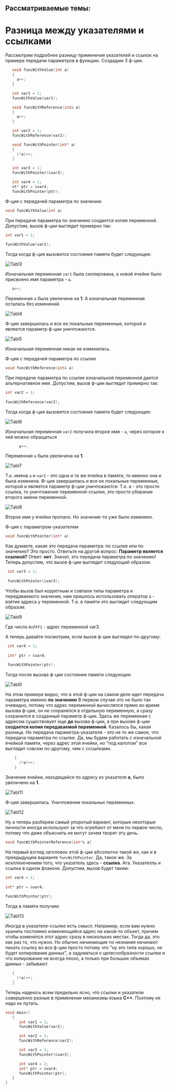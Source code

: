 ## Рассматриваемые темы:
# Разница между указателями и ссылками

 Рассмотрим подробнее разницу применения указателей и ссылок
 на примере передачи параметров в функцию. Создадим 3 ф-ции.
  
```c++
   void funcWithValue(int a)
   {
     a++;
   }

   int var1 = 1;  
   funcWithValue(var1);
```
```c++
   void funcWithReference(int& a)
   {
     a++;
   }

   int var2 = 1;
   funcWithReference(var2);
```
```c++
   void funcWithPointer(int* a)
   {
     (*a)++;
   }

   int var3 = 1;  
   funcWithPointer(&var3);

   int var4 = 1;
   nt* ptr = &var4;
   funcWithPointer(ptr);
```
  
Ф-ция с передачей параметра по значению

```c++
void funcWithValue(int a)
```
При передаче параметра по значению создается копия переменной.
  Допустим, вызов ф-ции выглядит примерно так:
  
```c++  
int var1 = 1;
  
funcWithValue(var1);
```

Тогда когда ф-ция вызовется состояние памяти будет следующее:
  
![Tabl3](https://pp.userapi.com/c831309/v831309240/f6cc1/d05JVv6GEkQ.jpg)
    
Изначальная переменная `var1` была скопирована, а новой ячейке
было присвоено имя параметра - `a`.

```c++
   a++;
```

Переменная `а` была увеличена на **1**. А изначальная переменная осталась без изменений.

![Tabl4](https://pp.userapi.com/c831309/v831309240/f6cc8/9hqFr0OumD4.jpg)

Ф-ция завершилась и все ее локальные переменные, которой и является параметр ф-ции уничтожаются.

![Tabl5](https://pp.userapi.com/c831309/v831309240/f6ccf/e5y9nbu4xSw.jpg)
    
Изначальная переменная никак не изменилась.
   
Ф-ция с передачей параметра по ссылке

```c++
void funcWithReference(int& a)
```

При передаче параметра по ссылке изначальной переменной дается альтернативное имя.
   Допустим, вызов ф-ции выглядит примерно так:

```c++
int var2 = 1;
   
funcWithReference(var2);
``` 
 
Тогда когда ф-ция вызовется состояние памяти будет следующее:
   
![Tabl6](https://pp.userapi.com/c831309/v831309240/f6cd6/mEZiSVaiVFU.jpg)
   
Изначальная переменная `var2` получила второе имя - `а`, через которое к ней можно обращаться
   
```c++
      a++;
```

 Переменная `а` была увеличена на **1**.

  ![Tabl7](https://pp.userapi.com/c831309/v831309240/f6cdd/1RJtkz_yZAs.jpg)
     
 Т.к. имена `a` и `var2` - это одна и та же ячейка в памяти, то именно она и была изменена.
  Ф-ция завершилась и все ее локальные переменные, которой и является параметр ф-ции уничтожаются.
   Т.к. a - это просто ссылка, то уничтожение переменной-ссылки, это просто убирание второго имени
   переменной.
  
   ![Tabl8](https://pp.userapi.com/c831309/v831309240/f6ce4/S3lu3L4pWVo.jpg)
   
 Второе имя у ячейки пропало. Но значение-то уже было изменено.
 
 Ф-ция с параметром-указателем
 
 ```c++
 void funcWithPointer(int* a)
 ```
 
 Как думаете, какая это передача параметра: 
   по ссылке или по значению? Это просто. Ответьте на другой вопрос:
   **Параметр является ссылкой?**
   Ответ: **нет**. Значит, это передача параметра по значению!
   Теперь допустим, что вызов ф-ции выглядит следующий образом:
  
```c++  
 int var3 = 1;
   
 funcWithPointer(&var3);
```
   
   Чтобы вызов был корретным и совпали типы параметра и передаваемого значения,
   нам пришлось использовать оператор `&` - взятие адреса у переменной.
   Т.е. в памяти это выглядит следующим образом:
   
  ![Tabl9](https://pp.userapi.com/c831309/v831309240/f6ceb/az9dX0A3jTw.jpg)
    
 Где число `0xFFF1` - адрес переменной var3.
   
 А теперь давайте посмотрим, если вызов ф-ции выглядел по-другому:


```c++
 int var4 = 1;
 
 int* ptr = &var4;
 
 funcWithPointer(ptr);
```
 
 Тогда после вызова ф-ции состояние памяти следующее:
   
   ![Tabl0](https://pp.userapi.com/c831309/v831309240/f6cf3/b-J3mzVcEqs.jpg)
    
 На этом примере видно, что в этой ф-ции на самом деле 
    идет передача параметра именно **по значению**
    В первом случае это не было так очевидно, потому что адрес переменной
    вычислялся прямо во время вызова ф-ции, он не сохранялся в отдельную переменную,
    а сразу сохранился в созданный параметр ф-ции.
    Здесь же переменная с адресом существовует еще **до** вызова ф-ции,
    а при вызове ф-ции **создается копия передаваемой переменной**.
    Казалось бы, какая разница. Но передача параметра-указателя - 
    это не то же самое, что передача параметра по ссылке.
    Да, мы будем работать с изначальной ячейкой памяти, через адрес этой ячейки,
    но "под капотом" все выглядит совсем по-другому, чем с сссылками.
    
```c++
    {
      (*a)++;
    }
```

Значение ячейки, находящейся по адресу из указателя **а**, было увеличено на **1**.
       
   ![Tabl11](https://pp.userapi.com/c831309/v831309240/f6cfb/DK7mk3S2I4U.jpg)
   
  Ф-ция завершилась. Уничтожение локальных переменных.
  
 ![Tabl12](https://pp.userapi.com/c831309/v831309240/f6d35/sIRTpO4DC38.jpg)
   
  Ну а теперь разберем самый упоротый вариант, которые некоторые личности иногда
    используют за что огребают от меня по первое число, потому что даже объяснить не могут
    зачем творят эту дичь.
    
 ```c++
 void funcWithPointerReference(int*& a)
 ```
 
 На первый взгляд заголовок этой ф-ции абсолютно такой же, как и в преедыдущем варианте `funcWithPointer`.
 Да, такое же. За искллюючением того, что указатель здесь - **ссылка**.
 Ага. Указателль и ссылка в одном флаконе. 
 Допустим, вызов будет таким:
 
```c++ 
int var4 = 1;
    
int* ptr = &var4;
     
funcWithPointer(ptr);
```
    
Тогда в памяти получим:

![Tabl13](https://pp.userapi.com/c831309/v831309240/f6d2e/aCDjDyhrfxg.jpg)
     
 Иногда в указателе-ссылке есть смысл. Например, если вам нужно хранить постоянно изменяющийся
    адрес на какой-то объект, причем чтобы изменялся этот адрес сразу в нескольких местах.
    Тогда да, это как раз то, что нужно. Но обычно начинающие по незнания начинают пихать ссылку
    во все ф-ции просто потому что "ну это типа хорошо, не будет копирования данных", а задуматься
    о целесообразности ссылки и что копирование не всегда плохо, а только при больших объемах
    данных - забывают.
    
```c++
   {
     (*a)++;
   }
```
   
 Теперь надеюсь всем предельно ясно, что ссылки и указатели
   совершенно разные в применении механизмы языка **С++**.
   Поэтому не надо их путать.
  
```c++
void main()
   {
      int var1 = 1;
      funcWithValue(var1);

      int var2 = 1;
      funcWithReference(var2);

      int var3 = 1;
      funcWithPointer(&var3);

      int var4 = 1;
      int* ptr = &var4;
      funcWithPointer(ptr);
   }
}
```
